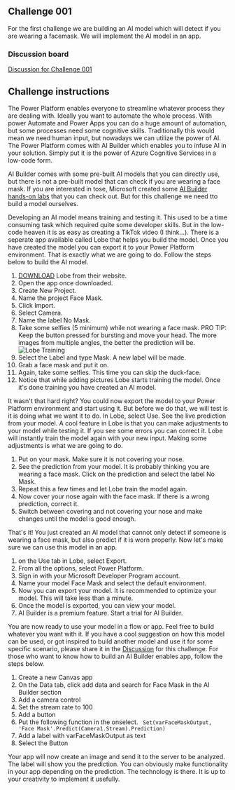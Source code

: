 ## Challenge 001
For the first challenge we are building an AI model which will detect if you are wearing a facemask. We will implement the AI model in an app.

### Discussion board
[Discussion for Challenge 001](https://github.com/miguelverweij/PowerPlatformChallenge/discussions/4)

## Challenge instructions
The Power Platform enables everyone to streamline whatever process they are dealing with. Ideally you want to automate the whole process. With power Automate and Power Apps you can do a huge amount of automation, but some processes need some cognitive skills. Traditionally this would mean we need human input, but nowadays we can utilize the power of AI.
The Power Platform comes with AI Builder which enables you to infuse AI in your solution. Simply put it is the power of Azure Cognitive Services in a low-code form.

AI Builder comes with some pre-built AI models that you can directly use, but there is not a pre-built model that can check if you are wearing a face mask. If you are interested in tose, Microsoft created some [AI Builder hands-on labs](https://go.microsoft.com/fwlink/?linkid=2103171) that you can check out. But for this challenge we need tto build a model ourselves.

Developing an AI model means training and testing it. This used to be a time consuming task which required quite some developer skills. But in the low-code heaven it is as easy as creating a TikTok video (I think...). There is a seperate app available called Lobe that helps you build the model. Once you have created the model you can export it to your Power Platform environment. That is exactly what we are going to do. Follow the steps below to build the AI model.

1. [DOWNLOAD](https://www.lobe.ai/) Lobe from their website.
2. Open the app once downloaded.
3. Create New Project.
4. Name the project Face Mask.
5. Click Import.
6. Select Camera.
7. Name the label No Mask.
8. Take some selfies (5 minimum) while not wearing a face mask. PRO TIP: Keep the button pressed for bursting and move your head. The more images from multiple angles, the better the prediction will be. ![Lobe Training](/assets/LobeTraining.gif "Lobe Training")
9. Select the Label and type Mask. A new label will be made.
10. Grab a face mask and put it on.
11. Again, take some selfies. This time you can skip the duck-face.
12. Notice that while adding pictures Lobe starts training the model. Once it's done training you have created an AI model.

It wasn't that hard right? You could now export the model to your Power Platform environment and start using it. But before we do that, we will test is it is doing what we want it to do. In Lobe, select Use. See the live prediction from your model. A cool feature in Lobe is that you can make adjustments to your model while testing it. If you see some errors you can correct it. Lobe will instantly train the model again with your new input. Making some adjustments is what we are going to do.

1.  Put on your mask. Make sure it is not covering your nose.
2.  See the prediction from your model. It is probably thinking you are wearing a face mask. Click on the prediction and select the label No Mask.
3.  Repeat this a few times and let Lobe train the model again.
4.  Now cover your nose again with the face mask. If there is a wrong prediction, correct it.
5.  Switch between covering and not covering your nose and make changes until the model is good enough.

That's it! You just created an AI model that cannot only detect if someone is wearing a face mask, but also predict if it is worn properly. Now let's make sure we can use this model in an app.

1.  on the Use tab in Lobe, select Export.
2.  From all the options, select Power Platform.
3.  Sign in with your Microsoft Developer Program account.
4.  Name your model Face Mask and select the default environment.
5.  Now you can export your model. It is recommended to optimize your model. This will take less than a minute.
6.  Once the model is exported, you can view your model.
7.  AI Builder is a premium feature. Start a trial for AI Builder.

You are now ready to use your model in a flow or app. Feel free to build whatever you want with it. If you have a cool suggestion on how this model can be used, or got inspired to build another model and use it for some specific scenario, please share it in the [Discussion](https://github.com/miguelverweij/PowerPlatformChallenge/discussions/4) for this challenge. For those who want to know how to build an AI Builder enables app, follow the steps below.

1. Create a new Canvas app
2. On the Data tab, click add data and search for Face Mask in the AI Builder section
3. Add a camera control
4. Set the stream rate to 100
5. Add a button
6. Put the following function in the onselect. 
``` Set(varFaceMaskOutput, 'Face Mask'.Predict(Camera1.Stream).Prediction)```
7.  Add a label with varFaceMaskOutput as text
8.  Select the Button

Your app will now create an image and send it to the server to be analyzed. The label will show you the prediction. You can obviously make functionality in your app depending on the prediction. The technology is there. It is up to your creativity to implement it usefully.
